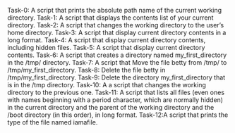 Task-0: A script that prints the absolute path name of the current working directory.
Task-1: A script that displays the contents list of your current directory.
Task-2: A script that changes the working directory to the user’s home directory.
Task-3: A script that display current directory contents in a long format.
Task-4: A script that display current directory contents, including hidden files.
Task-5: A script that display current directory contents.
Task-6: A script that creates a directory named my_first_directory in the /tmp/ directory.
Task-7: A script that Move the file betty from /tmp/ to /tmp/my_first_directory.
Task-8: Delete the file betty in /tmp/my_first_directory.
Task-9: Delete the directory my_first_directory that is in the /tmp directory.
Task-10: A a script that changes the working directory to the previous one.
Task-11: A script that lists all files (even ones with names beginning with a period character, which are normally hidden) in the current directory and the parent of the working directory and the /boot directory (in this order), in long format.
Task-12:A script that prints the type of the file named iamafile.
